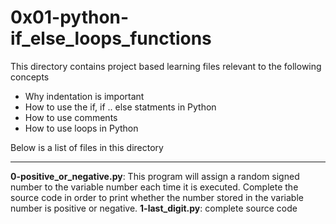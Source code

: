 # 0x01-python-if_else_loops_functions

This directory contains project based learning files relevant to the following concepts
- Why indentation is important
- How to use the if, if .. else statments in Python
- How to use comments
- How to use loops in Python

Below is a list of files in this directory

---

**0-positive_or_negative.py**: This program will assign a random signed number to the variable number each time it is executed. Complete the source code in order to print whether the number stored in the variable number is positive or negative.
**1-last_digit.py**: complete source code
